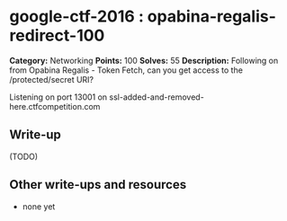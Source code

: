 # google-ctf-2016 : opabina-regalis-redirect-100

**Category:** Networking
**Points:** 100
**Solves:** 55
**Description:**
Following on from Opabina Regalis - Token Fetch, can you get access to the /protected/secret URI?

Listening on port 13001 on ssl-added-and-removed-here.ctfcompetition.com

## Write-up

(TODO)

## Other write-ups and resources

* none yet
